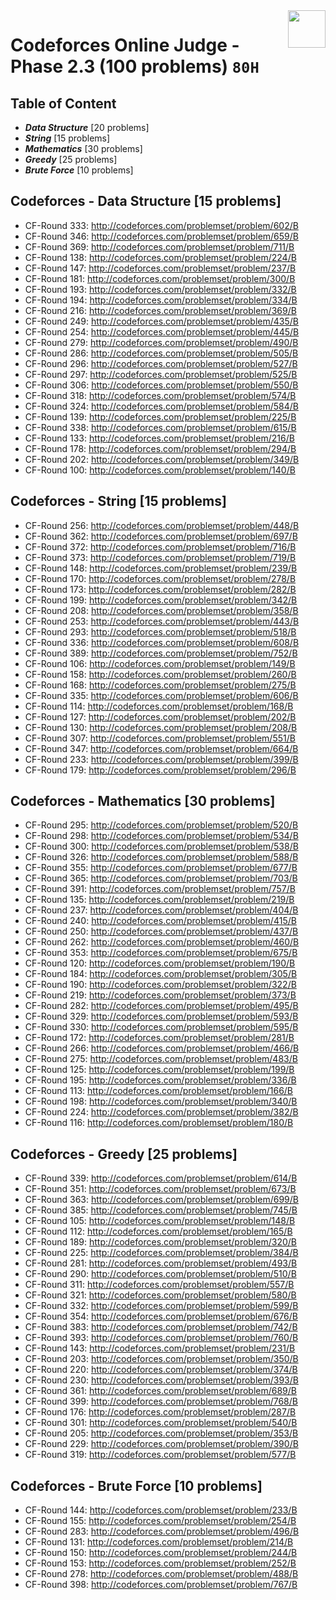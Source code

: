 <img align="right" width="60" height="60" src="https://github.com/cs-MohamedAyman/Problem-Solving-Training/blob/master/online-judges-logos/codeforces.jpg">

# Codeforces Online Judge - Phase 2.3 (100 problems) `80H`

## Table of Content

- ***Data Structure*** [20 problems]
- ***String***         [15 problems]
- ***Mathematics***    [30 problems]
- ***Greedy***         [25 problems]
- ***Brute Force***    [10 problems]

## Codeforces - Data Structure [15 problems]

- CF-Round 333: http://codeforces.com/problemset/problem/602/B
- CF-Round 346: http://codeforces.com/problemset/problem/659/B
- CF-Round 369: http://codeforces.com/problemset/problem/711/B
- CF-Round 138: http://codeforces.com/problemset/problem/224/B
- CF-Round 147: http://codeforces.com/problemset/problem/237/B
- CF-Round 181: http://codeforces.com/problemset/problem/300/B
- CF-Round 193: http://codeforces.com/problemset/problem/332/B
- CF-Round 194: http://codeforces.com/problemset/problem/334/B
- CF-Round 216: http://codeforces.com/problemset/problem/369/B
- CF-Round 249: http://codeforces.com/problemset/problem/435/B
- CF-Round 254: http://codeforces.com/problemset/problem/445/B
- CF-Round 279: http://codeforces.com/problemset/problem/490/B
- CF-Round 286: http://codeforces.com/problemset/problem/505/B
- CF-Round 296: http://codeforces.com/problemset/problem/527/B
- CF-Round 297: http://codeforces.com/problemset/problem/525/B
- CF-Round 306: http://codeforces.com/problemset/problem/550/B
- CF-Round 318: http://codeforces.com/problemset/problem/574/B
- CF-Round 324: http://codeforces.com/problemset/problem/584/B
- CF-Round 139: http://codeforces.com/problemset/problem/225/B
- CF-Round 338: http://codeforces.com/problemset/problem/615/B
- CF-Round 133: http://codeforces.com/problemset/problem/216/B
- CF-Round 178: http://codeforces.com/problemset/problem/294/B
- CF-Round 202: http://codeforces.com/problemset/problem/349/B
- CF-Round 100: http://codeforces.com/problemset/problem/140/B

## Codeforces - String [15 problems]

- CF-Round 256: http://codeforces.com/problemset/problem/448/B
- CF-Round 362: http://codeforces.com/problemset/problem/697/B
- CF-Round 372: http://codeforces.com/problemset/problem/716/B
- CF-Round 373: http://codeforces.com/problemset/problem/719/B
- CF-Round 148: http://codeforces.com/problemset/problem/239/B
- CF-Round 170: http://codeforces.com/problemset/problem/278/B
- CF-Round 173: http://codeforces.com/problemset/problem/282/B
- CF-Round 199: http://codeforces.com/problemset/problem/342/B
- CF-Round 208: http://codeforces.com/problemset/problem/358/B
- CF-Round 253: http://codeforces.com/problemset/problem/443/B
- CF-Round 293: http://codeforces.com/problemset/problem/518/B
- CF-Round 336: http://codeforces.com/problemset/problem/608/B
- CF-Round 389: http://codeforces.com/problemset/problem/752/B
- CF-Round 106: http://codeforces.com/problemset/problem/149/B
- CF-Round 158: http://codeforces.com/problemset/problem/260/B
- CF-Round 168: http://codeforces.com/problemset/problem/275/B
- CF-Round 335: http://codeforces.com/problemset/problem/606/B
- CF-Round 114: http://codeforces.com/problemset/problem/168/B
- CF-Round 127: http://codeforces.com/problemset/problem/202/B
- CF-Round 130: http://codeforces.com/problemset/problem/208/B
- CF-Round 307: http://codeforces.com/problemset/problem/551/B
- CF-Round 347: http://codeforces.com/problemset/problem/664/B
- CF-Round 233: http://codeforces.com/problemset/problem/399/B
- CF-Round 179: http://codeforces.com/problemset/problem/296/B

## Codeforces - Mathematics [30 problems]

- CF-Round 295: http://codeforces.com/problemset/problem/520/B
- CF-Round 298: http://codeforces.com/problemset/problem/534/B
- CF-Round 300: http://codeforces.com/problemset/problem/538/B
- CF-Round 326: http://codeforces.com/problemset/problem/588/B
- CF-Round 355: http://codeforces.com/problemset/problem/677/B
- CF-Round 365: http://codeforces.com/problemset/problem/703/B
- CF-Round 391: http://codeforces.com/problemset/problem/757/B
- CF-Round 135: http://codeforces.com/problemset/problem/219/B
- CF-Round 237: http://codeforces.com/problemset/problem/404/B
- CF-Round 240: http://codeforces.com/problemset/problem/415/B
- CF-Round 250: http://codeforces.com/problemset/problem/437/B
- CF-Round 262: http://codeforces.com/problemset/problem/460/B
- CF-Round 353: http://codeforces.com/problemset/problem/675/B
- CF-Round 120: http://codeforces.com/problemset/problem/190/B
- CF-Round 184: http://codeforces.com/problemset/problem/305/B
- CF-Round 190: http://codeforces.com/problemset/problem/322/B
- CF-Round 219: http://codeforces.com/problemset/problem/373/B
- CF-Round 282: http://codeforces.com/problemset/problem/495/B
- CF-Round 329: http://codeforces.com/problemset/problem/593/B
- CF-Round 330: http://codeforces.com/problemset/problem/595/B
- CF-Round 172: http://codeforces.com/problemset/problem/281/B
- CF-Round 266: http://codeforces.com/problemset/problem/466/B
- CF-Round 275: http://codeforces.com/problemset/problem/483/B
- CF-Round 125: http://codeforces.com/problemset/problem/199/B
- CF-Round 195: http://codeforces.com/problemset/problem/336/B
- CF-Round 113: http://codeforces.com/problemset/problem/166/B
- CF-Round 198: http://codeforces.com/problemset/problem/340/B
- CF-Round 224: http://codeforces.com/problemset/problem/382/B
- CF-Round 116: http://codeforces.com/problemset/problem/180/B

## Codeforces - Greedy [25 problems]

- CF-Round 339: http://codeforces.com/problemset/problem/614/B
- CF-Round 351: http://codeforces.com/problemset/problem/673/B
- CF-Round 363: http://codeforces.com/problemset/problem/699/B
- CF-Round 385: http://codeforces.com/problemset/problem/745/B
- CF-Round 105: http://codeforces.com/problemset/problem/148/B
- CF-Round 112: http://codeforces.com/problemset/problem/165/B
- CF-Round 189: http://codeforces.com/problemset/problem/320/B
- CF-Round 225: http://codeforces.com/problemset/problem/384/B
- CF-Round 281: http://codeforces.com/problemset/problem/493/B
- CF-Round 290: http://codeforces.com/problemset/problem/510/B
- CF-Round 311: http://codeforces.com/problemset/problem/557/B
- CF-Round 321: http://codeforces.com/problemset/problem/580/B
- CF-Round 332: http://codeforces.com/problemset/problem/599/B
- CF-Round 354: http://codeforces.com/problemset/problem/676/B
- CF-Round 383: http://codeforces.com/problemset/problem/742/B
- CF-Round 393: http://codeforces.com/problemset/problem/760/B
- CF-Round 143: http://codeforces.com/problemset/problem/231/B
- CF-Round 203: http://codeforces.com/problemset/problem/350/B
- CF-Round 220: http://codeforces.com/problemset/problem/374/B
- CF-Round 230: http://codeforces.com/problemset/problem/393/B
- CF-Round 361: http://codeforces.com/problemset/problem/689/B
- CF-Round 399: http://codeforces.com/problemset/problem/768/B
- CF-Round 176: http://codeforces.com/problemset/problem/287/B
- CF-Round 301: http://codeforces.com/problemset/problem/540/B
- CF-Round 205: http://codeforces.com/problemset/problem/353/B
- CF-Round 229: http://codeforces.com/problemset/problem/390/B
- CF-Round 319: http://codeforces.com/problemset/problem/577/B

## Codeforces - Brute Force [10 problems]

- CF-Round 144: http://codeforces.com/problemset/problem/233/B
- CF-Round 155: http://codeforces.com/problemset/problem/254/B
- CF-Round 283: http://codeforces.com/problemset/problem/496/B
- CF-Round 131: http://codeforces.com/problemset/problem/214/B
- CF-Round 150: http://codeforces.com/problemset/problem/244/B
- CF-Round 153: http://codeforces.com/problemset/problem/252/B
- CF-Round 278: http://codeforces.com/problemset/problem/488/B
- CF-Round 398: http://codeforces.com/problemset/problem/767/B
